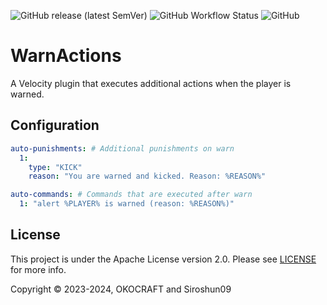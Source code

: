 ![GitHub release (latest SemVer)](https://img.shields.io/github/v/release/okocraft/WarnActions)
![GitHub Workflow Status](https://img.shields.io/github/actions/workflow/status/okocraft/WarnActions/maven.yml?branch=master)
![GitHub](https://img.shields.io/github/license/okocraft/WarnActions)

# WarnActions

A Velocity plugin that executes additional actions when the player is warned.

## Configuration

```yml
auto-punishments: # Additional punishments on warn
  1:
    type: "KICK"
    reason: "You are warned and kicked. Reason: %REASON%"

auto-commands: # Commands that are executed after warn
  1: "alert %PLAYER% is warned (reason: %REASON%)"

```

## License

This project is under the Apache License version 2.0. Please see [LICENSE](LICENSE) for more info.

Copyright © 2023-2024, OKOCRAFT and Siroshun09
